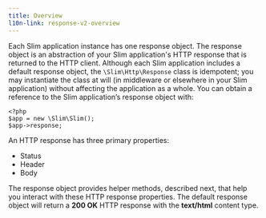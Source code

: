 ```yaml
---
title: Overview
l10n-link: response-v2-overview
---
```

Each Slim application instance has one response object. The response object is an abstraction of your Slim application's
HTTP response that is returned to the HTTP client. Although each Slim application includes a default response object,
the `\Slim\Http\Response` class is idempotent; you may instantiate the class at will (in middleware or elsewhere in
your Slim application) without affecting the application as a whole. You can obtain a reference to the Slim
application’s response object with:

    <?php
    $app = new \Slim\Slim();
    $app->response;

An HTTP response has three primary properties:

* Status
* Header
* Body

The response object provides helper methods, described next, that help you interact with these HTTP response
properties. The default response object will return a **200 OK** HTTP response with the **text/html** content type.

